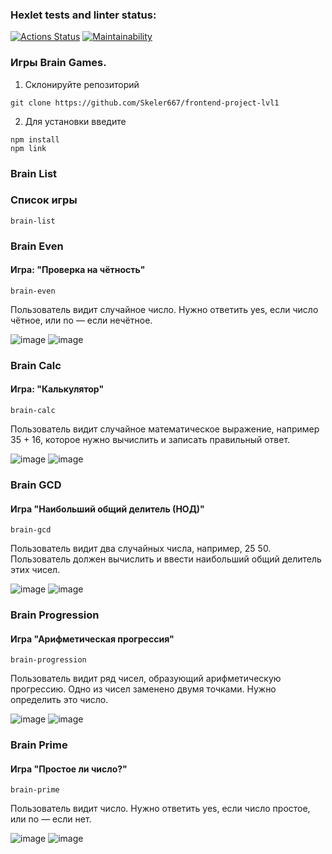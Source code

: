 ### Hexlet tests and linter status:
[![Actions Status](https://github.com/Skeler667/frontend-project-lvl1/workflows/hexlet-check/badge.svg)](https://github.com/Skeler667/frontend-project-lvl1/actions)
[![Maintainability](https://api.codeclimate.com/v1/badges/a99a88d28ad37a79dbf6/maintainability)](https://codeclimate.com/github/Skeler667/frontend-project-lvl1)

### Игры Brain Games.

1. Склонируйте репозиторий
```
git clone https://github.com/Skeler667/frontend-project-lvl1
```

2. Для установки введите 
```
npm install 
npm link
```

### Brain List

### Список игры

```
brain-list
```

### Brain Even

#### Игра: "Проверка на чётность"

```
brain-even
```

Пользователь видит случайное число. Нужно ответить yes, если число чётное, или no — если нечётное.

![image](https://user-images.githubusercontent.com/85356853/177857996-5dcdf22a-6475-4ecb-8145-a74a92448cd1.png)
![image](https://user-images.githubusercontent.com/85356853/177858338-8c7a2121-b324-43ab-8de5-bc564d5390fe.png)


### Brain Calc

#### Игра: "Калькулятор"

```
brain-calc
```

Пользователь видит случайное математическое выражение, например 35 + 16, которое нужно вычислить и записать правильный ответ.

![image](https://user-images.githubusercontent.com/85356853/177858490-01efa34c-3866-458f-8ef3-5d59f5ec13bc.png)
![image](https://user-images.githubusercontent.com/85356853/177858592-d9f965d9-2aad-4163-8ab6-2f1dc5f0831d.png)


### Brain GCD

#### Игра "Наибольший общий делитель (НОД)"

```
brain-gcd
```

Пользователь видит два случайных числа, например, 25 50. Пользователь должен вычислить и ввести наибольший общий делитель этих чисел.

![image](https://user-images.githubusercontent.com/85356853/177858780-32e8b218-cdf0-49ec-830f-ec9de7d36320.png)
![image](https://user-images.githubusercontent.com/85356853/177858846-aa0ccd1c-3dc8-4ddf-a3b9-d0c20c176c4c.png)


### Brain Progression

#### Игра "Арифметическая прогрессия"

```
brain-progression
```

Пользователь видит ряд чисел, образующий арифметическую прогрессию. Одно из чисел заменено двумя точками. Нужно определить это число.

![image](https://user-images.githubusercontent.com/85356853/177859108-29941f1c-32de-4c88-8334-38ac4c81185e.png)
![image](https://user-images.githubusercontent.com/85356853/177859170-06503af1-b88d-4c9f-935b-bfe56e272d7d.png)


### Brain Prime

#### Игра "Простое ли число?"

```
brain-prime
```

Пользователь видит число. Нужно ответить yes, если число простое, или no — если нет.

![image](https://user-images.githubusercontent.com/85356853/177859438-0dda159a-99f0-446b-9321-d92eb71a2df7.png)
![image](https://user-images.githubusercontent.com/85356853/177859714-706a7e39-0445-4186-a74a-2ea6643d6594.png)

